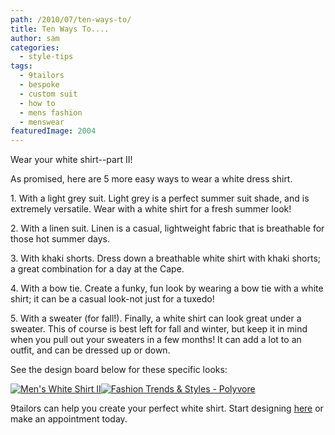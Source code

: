 ```yaml
---
path: /2010/07/ten-ways-to/
title: Ten Ways To....
author: sam
categories: 
  - style-tips
tags: 
  - 9tailors
  - bespoke
  - custom suit
  - how to
  - mens fashion
  - menswear
featuredImage: 2004
---
```

Wear your white shirt--part II!

As promised, here are 5 more easy ways to wear a white dress shirt.

1\. With a light grey suit. Light grey is a perfect summer suit shade, and is extremely versatile. Wear with a white shirt for a fresh summer look!

2\. With a linen suit. Linen is a casual, lightweight fabric that is breathable for those hot summer days.

3\. With khaki shorts. Dress down a breathable white shirt with khaki shorts; a great combination for a day at the Cape.

4\. With a bow tie. Create a funky, fun look by wearing a bow tie with a white shirt; it can be a casual look-not just for a tuxedo!

5\. With a sweater (for fall!). Finally, a white shirt can look great under a sweater. This of course is best left for fall and winter, but keep it in mind when you pull out your sweaters in a few months! It can add a lot to an outfit, and can be dressed up or down.

See the design board below for these specific looks:

[![Men's White Shirt II](http://www.polyvore.com/cgi/img-set/BQcDAAAAAwoDanBnAAAABC5vdXQKFkpBTW8xUUNHM3hHVVoxelBLbHA1d3cAAAACaWQKAWUAAAAEc2l6ZQ.jpg "Men's White Shirt II")](http://www.polyvore.com/mens_white_shirt_ii/set?.embedder=1591450&.mid=embed&id=20307257)[![Fashion Trends & Styles - Polyvore](http://www.polyvorecdn.com/rsrc/img/logo_embed_alt_63x21.png "Fashion Trends & Styles - Polyvore")](http://www.polyvore.com/)

9tailors can help you create your perfect white shirt. Start designing [here](http://beta.9tailors.com/) or make an appointment today.